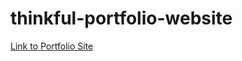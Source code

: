 # thinkful-portfolio-website

[Link to Portfolio Site](https://warptrail.github.io/thinkful-portfolio-website/)